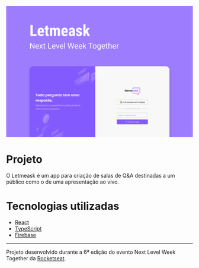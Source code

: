 ![capa do projeto](.github/Capa.png "Letmeask")

# Projeto

O Letmeask é um app para criação de salas de Q&A destinadas a um público 
como o de uma apresentação ao vivo.

# Tecnologias utilizadas

- [React](https://reactjs.org)
- [TypeScript](https://www.typescriptlang.org)
- [Firebase](https://firebase.google.com)

---

Projeto desenvolvido durante a 6ª edição do evento Next Level Week Together da [Rocketseat](https://rocketseat.com.br/).
